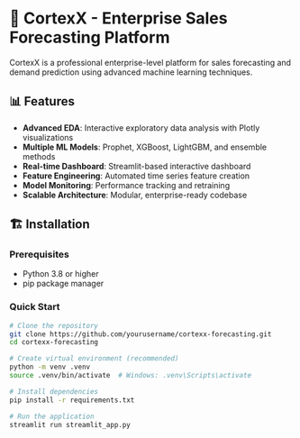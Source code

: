 # 🚀 CortexX - Enterprise Sales Forecasting Platform

CortexX is a professional enterprise-level platform for sales forecasting and demand prediction using advanced machine learning techniques.

## 📊 Features

- **Advanced EDA**: Interactive exploratory data analysis with Plotly visualizations
- **Multiple ML Models**: Prophet, XGBoost, LightGBM, and ensemble methods
- **Real-time Dashboard**: Streamlit-based interactive dashboard
- **Feature Engineering**: Automated time series feature creation
- **Model Monitoring**: Performance tracking and retraining
- **Scalable Architecture**: Modular, enterprise-ready codebase

## 🏗️ Installation

### Prerequisites
- Python 3.8 or higher
- pip package manager

### Quick Start
```bash
# Clone the repository
git clone https://github.com/yourusername/cortexx-forecasting.git
cd cortexx-forecasting

# Create virtual environment (recommended)
python -m venv .venv
source .venv/bin/activate  # Windows: .venv\Scripts\activate

# Install dependencies
pip install -r requirements.txt

# Run the application
streamlit run streamlit_app.py